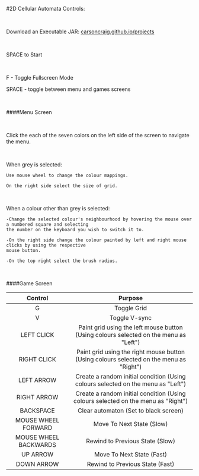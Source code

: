#2D Cellular Automata Controls:

&nbsp;

Download an Executable JAR: [carsoncraig.github.io/projects](http://carsoncraig.github.io/projects)

&nbsp;
 
SPACE to Start
 
&nbsp;
 
F - Toggle Fullscreen Mode

SPACE - toggle between menu and games screens

&nbsp;
 
####Menu Screen

&nbsp;

Click the each of the seven colors on the left side of the screen to navigate the menu.

&nbsp;

When grey is selected:

	Use mouse wheel to change the colour mappings.

	On the right side select the size of grid.

&nbsp;

When a colour other than grey is selected:

	-Change the selected colour's neighbourhood by hovering the mouse over a numbered square and selecting
	the number on the keyboard you wish to switch it to.
	
	-On the right side change the colour painted by left and right mouse clicks by using the respective 
	mouse button. 
	
	-On the top right select the brush radius.

&nbsp;

####Game Screen




|Control|Purpose|
|:-----:|:-----:|
|G | Toggle Grid|
|V | Toggle V-sync|
|LEFT CLICK | Paint grid using the left mouse button (Using colours selected on the menu as "Left")|
|RIGHT CLICK | Paint grid using the right mouse button (Using colours selected on the menu as "Right")|
|LEFT ARROW | Create a random initial condition (Using colours selected on the menu as "Left")|
|RIGHT ARROW | Create a random initial condition (Using colours selected on the menu as "Right")|
|BACKSPACE | Clear automaton (Set to black screen)|
|MOUSE WHEEL FORWARD | Move To Next State (Slow)|
|MOUSE WHEEL BACKWARDS | Rewind to Previous State (Slow)|
|UP ARROW | Move To Next State (Fast)|
|DOWN ARROW | Rewind to Previous State (Fast)|
